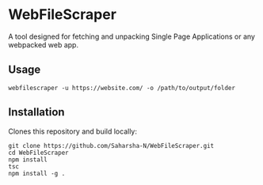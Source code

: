 # WebFileScraper
A tool designed for fetching and unpacking Single Page Applications or any webpacked web app.

## Usage

```
webfilescraper -u https://website.com/ -o /path/to/output/folder
```

## Installation

Clones this repository and build locally:
```
git clone https://github.com/Saharsha-N/WebFileScraper.git
cd WebFileScraper
npm install
tsc
npm install -g .
```